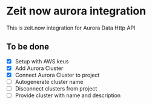 # Zeit now aurora integration

This is zeit.now integration for Aurora Data Http API

## To be done

- [x] Setup with AWS keus
- [x] Add Aurora Cluster
- [x] Connect Aurora Cluster to project
- [ ] Autogenerate cluster name
- [ ] Disconnect clusters from project
- [ ] Provide cluster with name and description